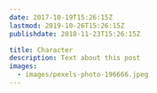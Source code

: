 ```yaml
---
date: 2017-10-19T15:26:15Z
lastmod: 2019-10-26T15:26:15Z
publishdate: 2018-11-23T15:26:15Z

title: Character
description: Text about this post
images:
  - images/pexels-photo-196666.jpeg
---
```

